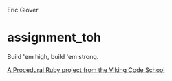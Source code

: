 Eric Glover

assignment_toh
==============

Build 'em high, build 'em strong.

[A Procedural Ruby project from the Viking Code School](http://www.vikingcodeschool.com)
